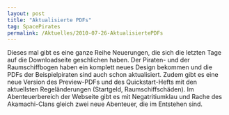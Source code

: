 ```yaml
---
layout: post
title: "Aktualisierte PDFs"
tag: SpacePirates
permalink: /Aktuelles/2010-07-26-AktualisiertePDFs
---
```


Dieses mal gibt es eine ganze Reihe Neuerungen, die sich die letzten Tage auf die Downloadseite geschlichen haben. Der Piraten- und der Raumschiffbogen haben ein komplett neues Design bekommen und die PDFs der Beispielpiraten sind auch schon aktualisiert. Zudem gibt es eine neue Version des Preview-PDFs und des Quickstart-Hefts mit den aktuellsten Regeländerungen (Startgeld, Raumschiffschäden). Im Abenteuerbereich der Webseite gibt es mit Negatritiumklau und Rache des Akamachi-Clans gleich zwei neue Abenteuer, die im Entstehen sind.
